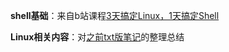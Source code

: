 **shell基础**：来自b站课程[3天搞定Linux，1天搞定Shell](https://www.bilibili.com/video/BV1WY4y1H7d3)

**Linux相关内容**：对[之前txt版笔记](https://github.com/lwstkhyl/Ubuntu)的整理总结
